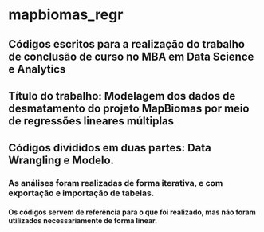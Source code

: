 # mapbiomas_regr
## Códigos escritos para a realização do trabalho de conclusão de curso no MBA em Data Science e Analytics

## Título do trabalho: Modelagem dos dados de desmatamento do projeto MapBiomas por meio de regressões lineares múltiplas

## Códigos divididos em duas partes: Data Wrangling e Modelo.
### As análises foram realizadas de forma iterativa, e com exportação e importação de tabelas.
#### Os códigos servem de referência para o que foi realizado, mas não foram utilizados necessariamente de forma linear. 

